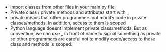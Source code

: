 - import classes from other files in your main.py file
- Private class / private methods and attributes start with _
- private means that other programmers not modify code in private classes/methods. In addition, access to them is scoped
- Python language doesnt implement private class/methods. But as convention, we can use _ in front of name to signal something as private so other programmers are careful not to modify code/access to these class and methods is scoped. 